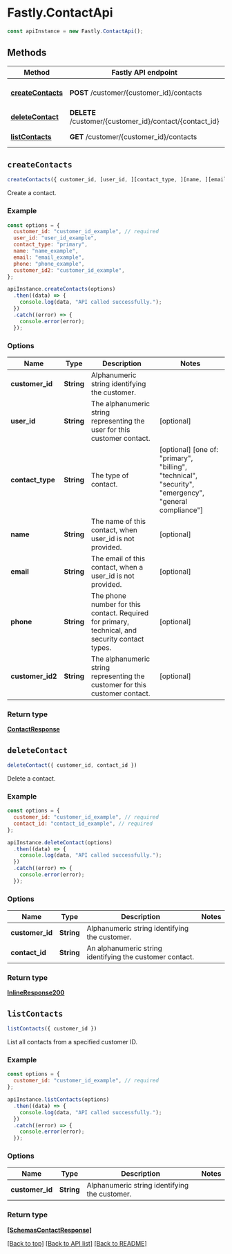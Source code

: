 # Fastly.ContactApi

```javascript
const apiInstance = new Fastly.ContactApi();
```
## Methods

Method | Fastly API endpoint | Description
------------- | ------------- | -------------
[**createContacts**](ContactApi.md#createContacts) | **POST** /customer/{customer_id}/contacts | Add a new customer contact
[**deleteContact**](ContactApi.md#deleteContact) | **DELETE** /customer/{customer_id}/contact/{contact_id} | Delete a contact
[**listContacts**](ContactApi.md#listContacts) | **GET** /customer/{customer_id}/contacts | List contacts


## `createContacts`

```javascript
createContacts({ customer_id, [user_id, ][contact_type, ][name, ][email, ][phone, ][customer_id2] })
```

Create a contact.

### Example

```javascript
const options = {
  customer_id: "customer_id_example", // required
  user_id: "user_id_example",
  contact_type: "primary",
  name: "name_example",
  email: "email_example",
  phone: "phone_example",
  customer_id2: "customer_id_example",
};

apiInstance.createContacts(options)
  .then((data) => {
    console.log(data, "API called successfully.");
  })
  .catch((error) => {
    console.error(error);
  });
```

### Options

Name | Type | Description  | Notes
------------- | ------------- | ------------- | -------------
**customer_id** | **String** | Alphanumeric string identifying the customer. |
**user_id** | **String** | The alphanumeric string representing the user for this customer contact. | [optional]
**contact_type** | **String** | The type of contact. | [optional] [one of: "primary", "billing", "technical", "security", "emergency", "general compliance"]
**name** | **String** | The name of this contact, when user_id is not provided. | [optional]
**email** | **String** | The email of this contact, when a user_id is not provided. | [optional]
**phone** | **String** | The phone number for this contact. Required for primary, technical, and security contact types. | [optional]
**customer_id2** | **String** | The alphanumeric string representing the customer for this customer contact. | [optional]

### Return type

[**ContactResponse**](ContactResponse.md)


## `deleteContact`

```javascript
deleteContact({ customer_id, contact_id })
```

Delete a contact.

### Example

```javascript
const options = {
  customer_id: "customer_id_example", // required
  contact_id: "contact_id_example", // required
};

apiInstance.deleteContact(options)
  .then((data) => {
    console.log(data, "API called successfully.");
  })
  .catch((error) => {
    console.error(error);
  });
```

### Options

Name | Type | Description  | Notes
------------- | ------------- | ------------- | -------------
**customer_id** | **String** | Alphanumeric string identifying the customer. |
**contact_id** | **String** | An alphanumeric string identifying the customer contact. |

### Return type

[**InlineResponse200**](InlineResponse200.md)


## `listContacts`

```javascript
listContacts({ customer_id })
```

List all contacts from a specified customer ID.

### Example

```javascript
const options = {
  customer_id: "customer_id_example", // required
};

apiInstance.listContacts(options)
  .then((data) => {
    console.log(data, "API called successfully.");
  })
  .catch((error) => {
    console.error(error);
  });
```

### Options

Name | Type | Description  | Notes
------------- | ------------- | ------------- | -------------
**customer_id** | **String** | Alphanumeric string identifying the customer. |

### Return type

[**[SchemasContactResponse]**](SchemasContactResponse.md)


[[Back to top]](#) [[Back to API list]](../../README.md#endpoints)
[[Back to README]](../../README.md)
